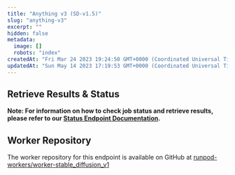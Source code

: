 ```yaml
---
title: "Anything v3 (SD-v1.5)"
slug: "anything-v3"
excerpt: ""
hidden: false
metadata: 
  image: []
  robots: "index"
createdAt: "Fri Mar 24 2023 19:24:50 GMT+0000 (Coordinated Universal Time)"
updatedAt: "Sun May 14 2023 17:19:53 GMT+0000 (Coordinated Universal Time)"
---
```


## Retrieve Results & Status

**Note: For information on how to check job status and retrieve results, please refer to our [Status Endpoint Documentation](https://docs.runpod.io/reference/status).**

## Worker Repository

The worker repository for this endpoint is available on GitHub at [runpod-workers/worker-stable_diffusion_v1](https://github.com/runpod-workers/worker-stable_diffusion_v1)
